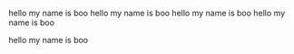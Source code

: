 hello my name is boo
hello my name is boo
hello my name is boo
hello my name is boo

hello my name is boo


